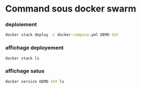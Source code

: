 # Command sous docker swarm

### deploiement
```cmd
docker stack deploy -c docker-compose.yml DEMO-IGY
```

### affichage deployement
```cmd
docker stack ls
```

### affichage satus
```cmd
docker service DEMO-IGY ls
```